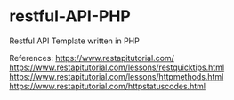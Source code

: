 # restful-API-PHP

Restful API Template written in PHP 


References:
https://www.restapitutorial.com/
https://www.restapitutorial.com/lessons/restquicktips.html
https://www.restapitutorial.com/lessons/httpmethods.html
https://www.restapitutorial.com/httpstatuscodes.html
